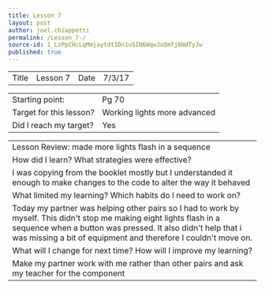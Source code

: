 ```yaml
---
title: Lesson 7
layout: post
author: joel.chiappetti
permalink: /Lesson_7-/
source-id: 1_LzPpCHcLqMmjaytdt1Dn1uSIN6WqwJoQmfj6NdTyJw
published: true
---
```

<table>
  <tr>
    <td>Title</td>
    <td>
          Lesson 7</td>
    <td>Date</td>
    <td>
      7/3/17</td>
  </tr>
</table>


<table>
  <tr>
    <td>Starting point:</td>
    <td>Pg 70</td>
  </tr>
  <tr>
    <td>Target for this lesson?</td>
    <td>Working lights more advanced
</td>
  </tr>
  <tr>
    <td>Did I reach my target? </td>
    <td> Yes
</td>
  </tr>
</table>


<table>
  <tr>
    <td>Lesson Review: made more lights flash in a sequence</td>
  </tr>
  <tr>
    <td>How did I learn? What strategies were effective? </td>
  </tr>
  <tr>
    <td>I was copying from the booklet mostly but I understanded it enough to make changes to the code to alter the way it behaved</td>
  </tr>
  <tr>
    <td>What limited my learning? Which habits do I need to work on? </td>
  </tr>
  <tr>
    <td>Today my partner was helping other pairs so I had to work by myself. This didn't stop me making eight lights flash in a sequence when a button was pressed. It also didn't help that i was missing a bit of equipment and therefore I couldn't move on. 
</td>
  </tr>
  <tr>
    <td>What will I change for next time? How will I improve my learning?</td>
  </tr>
  <tr>
    <td>Make my partner work with me rather than other pairs and ask my teacher for the component
</td>
  </tr>
</table>


